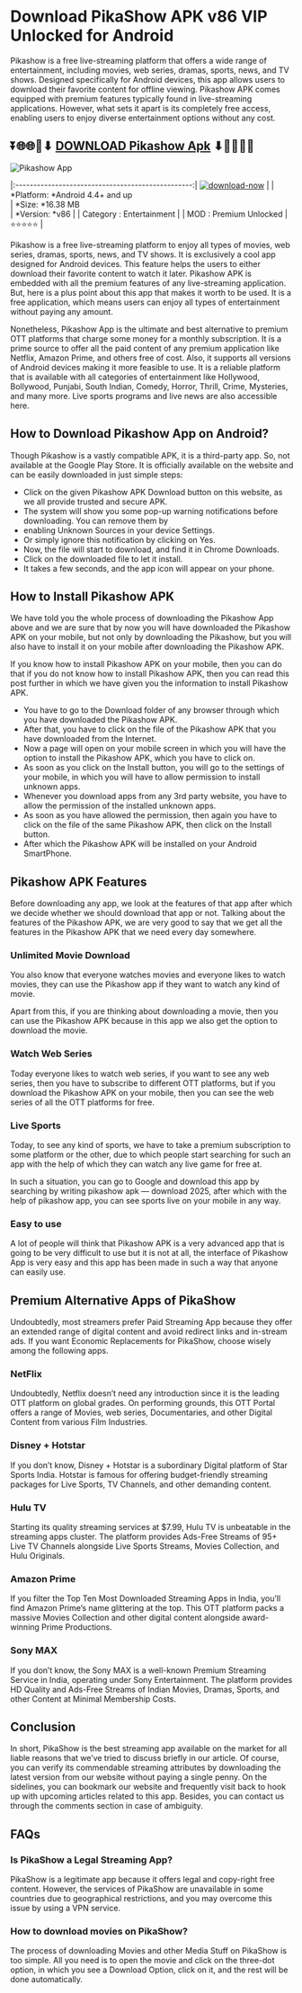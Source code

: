 # Download PikaShow APK v86 VIP Unlocked for Android

Pikashow is a free live-streaming platform that offers a wide range of entertainment, including movies, web series, dramas, sports, news, and TV shows. Designed specifically for Android devices, this app allows users to download their favorite content for offline viewing. Pikashow APK comes equipped with premium features typically found in live-streaming applications. However, what sets it apart is its completely free access, enabling users to enjoy diverse entertainment options without any cost.

## ⏬🌐🌐📌⬇ [DOWNLOAD Pikashow Apk](https://newsloopy.com/pikashow-apk/) ⬇📌🌐🌐⏬

![Pikashow App](https://github.com/user-attachments/assets/ca4a32aa-077e-48f9-b247-c93ea11395d7)

|:-------------------------------------------------:|
[![download-now](https://github.com/user-attachments/assets/22657e67-9d2d-46af-a41a-5d365d2ddc1f)](https://newsloopy.com/pikashow-apk/)  |
| *Platform: *Android 4.4+ and up                     
| *Size: *16.38 MB                                                 
| *Version: *v86 |
| Category : Entertainment |
| MOD : Premium Unlocked
| ⭐⭐⭐⭐⭐ |

Pikashow is a free live-streaming platform to enjoy all types of movies, web series, dramas, sports, news, and TV shows. It is exclusively a cool app designed for Android devices. This feature helps the users to either download their favorite content to watch it later. Pikashow APK is embedded with all the premium features of any live-streaming application. But, here is a plus point about this app that makes it worth to be used. It is a free application, which means users can enjoy all types of entertainment without paying any amount. 

Nonetheless, Pikashow App is the ultimate and best alternative to premium OTT platforms that charge some money for a monthly subscription. It is a prime source to offer all the paid content of any premium application like Netflix, Amazon Prime, and others free of cost. Also, it supports all versions of Android devices making it more feasible to use. It is a reliable platform that is available with all categories of entertainment like Hollywood, Bollywood, Punjabi, South Indian, Comedy, Horror, Thrill, Crime, Mysteries, and many more. Live sports programs and live news are also accessible here.  

## How to Download Pikashow App on Android?

Though Pikashow is a vastly compatible APK, it is a third-party app. So, not available at the Google Play Store. It is officially available on the website and can be easily downloaded in just simple steps:

<ul>
<li>Click on the given&nbsp;Pikashow APK&nbsp;Download&nbsp;button on this website, as we all provide trusted and secure APK.&nbsp;</li>
<li>The system will show you some pop-up warning notifications before downloading. You can remove them by</li>
<li>enabling&nbsp;Unknown Sources&nbsp;in your device&nbsp;Settings.</li>
<li>Or simply ignore this notification by clicking on&nbsp;Yes.&nbsp;</li>
<li>Now, the file will start to download, and find it in Chrome Downloads.&nbsp;</li>
<li>Click on the downloaded file to let it install.&nbsp;</li>
<li>It takes a few seconds, and the app icon will appear on your phone.</li>
</ul>

## How to Install Pikashow APK

We have told you the whole process of downloading the Pikashow App above and we are sure that by now you will have downloaded the Pikashow APK on your mobile, but not only by downloading the Pikashow, but you will also have to install it on your mobile after downloading the Pikashow APK.

If you know how to install Pikashow APK on your mobile, then you can do that if you do not know how to install Pikashow APK, then you can read this post further in which we have given you the information to install Pikashow APK.
<ul>
<li>You have to go to the Download folder of any browser through which you have downloaded the Pikashow APK.</li>
<li>After that, you have to click on the file of the Pikashow APK that you have downloaded from the Internet.</li>
<li>Now a page will open on your mobile screen in which you will have the option to install the Pikashow APK, which you have to click on.</li>
<li>As soon as you click on the Install button, you will go to the settings of your mobile, in which you will have to allow permission to install unknown apps.</li>
<li>Whenever you download apps from any 3rd party website, you have to allow the permission of the installed unknown apps.</li>
<li>As soon as you have allowed the permission, then again you have to click on the file of the same Pikashow APK, then click on the Install button.</li>
<li>After which the Pikashow APK will be installed on your Android SmartPhone.</li>
</ul>

## Pikashow APK Features

Before downloading any app, we look at the features of that app after which we decide whether we should download that app or not. Talking about the features of the Pikashow APK, we are very good to say that we get all the features in the Pikashow APK that we need every day somewhere.

### Unlimited Movie Download

You also know that everyone watches movies and everyone likes to watch movies, they can use the Pikashow app if they want to watch any kind of movie.

Apart from this, if you are thinking about downloading a movie, then you can use the Pikashow APK because in this app we also get the option to download the movie.

### Watch Web Series

Today everyone likes to watch web series, if you want to see any web series, then you have to subscribe to different OTT platforms, but if you download the Pikashow APK on your mobile, then you can see the web series of all the OTT platforms for free.

### Live Sports

Today, to see any kind of sports, we have to take a premium subscription to some platform or the other, due to which people start searching for such an app with the help of which they can watch any live game for free at.

In such a situation, you can go to Google and download this app by searching by writing pikashow apk — download 2025, after which with the help of pikashow app, you can see sports live on your mobile in any way.

### Easy to use

A lot of people will think that Pikashow APK is a very advanced app that is going to be very difficult to use but it is not at all, the interface of Pikashow App is very easy and this app has been made in such a way that anyone can easily use.

## Premium Alternative Apps of PikaShow

Undoubtedly, most streamers prefer Paid Streaming App because they offer an extended range of digital content and avoid redirect links and in-stream ads. If you want Economic Replacements for PikaShow, choose wisely among the following apps.

### NetFlix

Undoubtedly, Netflix doesn’t need any introduction since it is the leading OTT platform on global grades. On performing grounds, this OTT Portal offers a range of Movies, web series, Documentaries, and other Digital Content from various Film Industries.

### Disney + Hotstar

If you don’t know, Disney + Hotstar is a subordinary Digital platform of Star Sports India. Hotstar is famous for offering budget-friendly streaming packages for Live Sports, TV Channels, and other demanding content.

### Hulu TV

Starting its quality streaming services at $7.99, Hulu TV is unbeatable in the streaming apps cluster. The platform provides Ads-Free Streams of 95+ Live TV Channels alongside Live Sports Streams, Movies Collection, and Hulu Originals.

### Amazon Prime

If you filter the Top Ten Most Downloaded Streaming Apps in India, you’ll find Amazon Prime’s name glittering at the top. This OTT platform packs a massive Movies Collection and other digital content alongside award-winning Prime Productions.

### Sony MAX

If you don’t know, the Sony MAX is a well-known Premium Streaming Service in India, operating under Sony Entertainment. The platform provides HD Quality and Ads-Free Streams of Indian Movies, Dramas, Sports, and other Content at Minimal Membership Costs.

## Conclusion

In short, PikaShow is the best streaming app available on the market for all liable reasons that we’ve tried to discuss briefly in our article. Of course, you can verify its commendable streaming attributes by downloading the latest version from our website without paying a single penny. On the sidelines, you can bookmark our website and frequently visit back to hook up with upcoming articles related to this app. Besides, you can contact us through the comments section in case of ambiguity.

## FAQs

### Is PikaShow a Legal Streaming App?
PikaShow is a legitimate app because it offers legal and copy-right free content. However, the services of PikaShow are unavailable in some countries due to geographical restrictions, and you may overcome this issue by using a VPN service.

### How to download movies on PikaShow?
The process of downloading Movies and other Media Stuff on PikaShow is too simple. All you need is to open the movie and click on the three-dot option, in which you see a Download Option, click on it, and the rest will be done automatically.

















